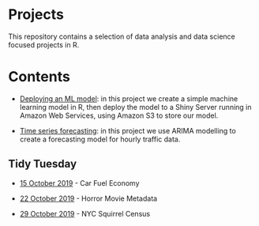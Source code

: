 # Projects

This repository contains a selection of data analysis and data science focused projects in R.

# Contents

* [Deploying an ML model](https://github.com/Jamie3213/shiny-model-deployment): in this project we create a simple machine learning model in R, then deploy the model to a Shiny Server running in Amazon Web Services, using Amazon S3 to store our model.

* [Time series forecasting](https://github.com/Jamie3213/traffic-time-series): in this project we use ARIMA modelling to create a forecasting model for hourly traffic data.


## Tidy Tuesday

* [15 October 2019](https://github.com/Jamie3213/TidyTuesday2019-10-15) - Car Fuel Economy

* [22 October 2019](https://github.com/Jamie3213/TidyTuesday2019-22-10) - Horror Movie Metadata

* [29 October 2019](https://github.com/Jamie3213/TidyTuesday2019-10-29) - NYC Squirrel Census
